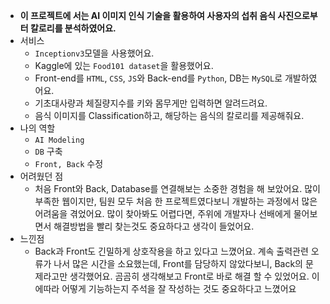 - **이 프로젝트에
서는 AI 이미지 인식 기술을 활용하여 사용자의 섭취 음식 사진으로부터 칼로리를 분석하였어요.** 
- 서비스
  - `Inceptionv3`모델을 사용했어요.
  - Kaggle에 있는 `Food101 dataset`을 활용했어요.
  - Front-end를 `HTML`, `CSS`, `JS`와 Back-end를 `Python`, DB는 `MySQL`로 개발하였어요.
  - 기초대사량과 체질량지수를 키와 몸무게만 입력하면 알려드려요.
  - 음식 이미지를 Classification하고, 해당하는 음식의 칼로리를 제공해줘요.
- 나의 역할
  - `AI Modeling`
  - `DB` 구축
  - `Front, Back` 수정
- 어려웠던 점
  - 처음 Front와 Back, Database를 연결해보는 소중한 경험을 해 보았어요. 많이 부족한 웹이지만, 팀원 모두 처음 한 프로젝트였다보니 개발하는 과정에서 많은 어려움을 겪었어요. 많이 찾아봐도 어렵다면, 주위에 개발자나 선배에게 물어보면서 해결방법을 빨리 찾는것도 중요하다고 생각이 들었어요.
- 느낀점
  - Back과 Front도 긴밀하게 상호작용을 하고 있다고 느꼈어요. 계속 출력관련 오류가 나서 많은 시간을 소요했는데, Front를 담당하지 않았다보니, Back의 문제라고만 생각했어요. 곰곰히 생각해보고 Front로 바로 해결 할 수 있었어요. 이에따라 어떻게 기능하는지 주석을 잘 작성하는 것도 중요하다고 느꼈어요

